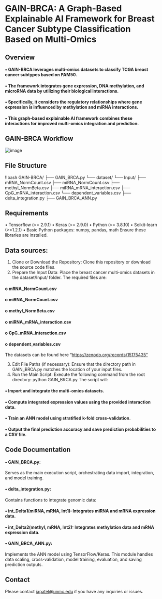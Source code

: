 # GAIN-BRCA: A Graph-Based Explainable AI Framework for Breast Cancer Subtype Classification Based on Multi-Omics

## Overview

  #### •	GAIN-BRCA leverages multi-omics datasets to classify TCGA breast cancer subtypes based on PAM50.
  #### •	The framework integrates gene expression, DNA methylation, and microRNA data by utilizing their biological interactions. 
  #### •	Specifically, it considers the regulatory relationships where gene expression is influenced by methylation and miRNA interactions. 
  #### •	This graph-based explainable AI framework combines these interactions for improved multi-omics integration and prediction.

## GAIN-BRCA Workflow


![image](https://github.com/user-attachments/assets/f7a5bedb-94e3-47f9-bc6e-584084d4704a)



## File Structure
!!bash GAIN-BRCA/ ├── GAIN_BRCA.py
└── dataset/ 
└── Input/ 
├── mRNA_NormCount.csv 
├── miRNA_NormCount.csv 
├── methyl_NormBeta.csv 
├── miRNA_mRNA_interaction.csv 
├── CpG_mRNA_interaction.csv 
└── dependent_variables.csv
├── delta_integration.py 
├── GAIN_BRCA_ANN.py 

## Requirements
•	Tensorflow (>= 2.9.1)
•	Keras (>= 2.9.0)
•	Python (>= 3.8.10)
•	Scikit-learn (>=1.2.1)
•	Basic Python packages: numpy, pandas, math
Ensure these libraries are installed.
## Data sources: 
1.	Clone or Download the Repository:
Clone this repository or download the source code files.
2.	Prepare the Input Data:
Place the breast cancer multi-omics datasets in the dataset/Input/ folder.
The required files are:
  #### o	mRNA_NormCount.csv
  #### o	miRNA_NormCount.csv
  #### o	methyl_NormBeta.csv
  #### o	miRNA_mRNA_interaction.csv
  #### o	CpG_mRNA_interaction.csv
  #### o	dependent_variables.csv
The datasets can be found here “https://zenodo.org/records/15175435”

3.	Edit File Paths (if necessary):
Ensure that the directory path in GAIN_BRCA.py matches the location of your input files.
4.	Run the Main Script:
Execute the following command from the root directory:
python GAIN_BRCA.py
The script will:
  #### •	Import and integrate the multi-omics datasets.
  #### •	Compute integrated expression values using the provided interaction data.
  #### •	Train an ANN model using stratified k-fold cross-validation.
  #### •	Output the final prediction accuracy and save prediction probabilities to a CSV file.

## Code Documentation
  #### •	GAIN_BRCA.py:
Serves as the main execution script, orchestrating data import, integration, and model training.
  
  #### •	delta_integration.py:
Contains functions to integrate genomic data:
  #### •	int_Delta1(miRNA, mRNA, Int1): Integrates miRNA and mRNA expression data.
  #### •	int_Delta2(methyl, mRNA, Int2): Integrates methylation data and mRNA expression data.

  #### •	GAIN_BRCA_ANN.py:
Implements the ANN model using TensorFlow/Keras.
This module handles data scaling, cross-validation, model training, evaluation, and saving prediction outputs.

## Contact
Please contact japatel@unmc.edu if you have any inquiries or issues.

